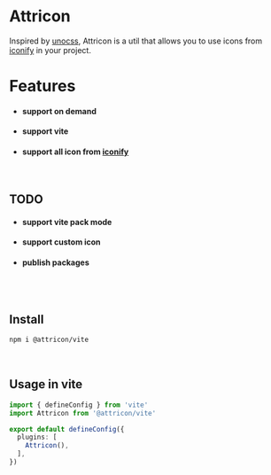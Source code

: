 # Attricon

Inspired by [unocss](https://unocss.dev/), Attricon is a util that allows you to use icons from [iconify](https://iconify.design/) in your project.

# Features

- #### support on demand
- #### support vite
- #### support all icon from [iconify](https://iconify.design/)

<br/>

## TODO
- #### support vite pack mode
- #### support custom icon
- #### publish packages

<br/>

<br/>

## Install

```bash
npm i @attricon/vite
```

<br/>

## Usage in vite

```ts
import { defineConfig } from 'vite'
import Attricon from '@attricon/vite'

export default defineConfig({
  plugins: [
    Attricon(),
  ],
})
```
